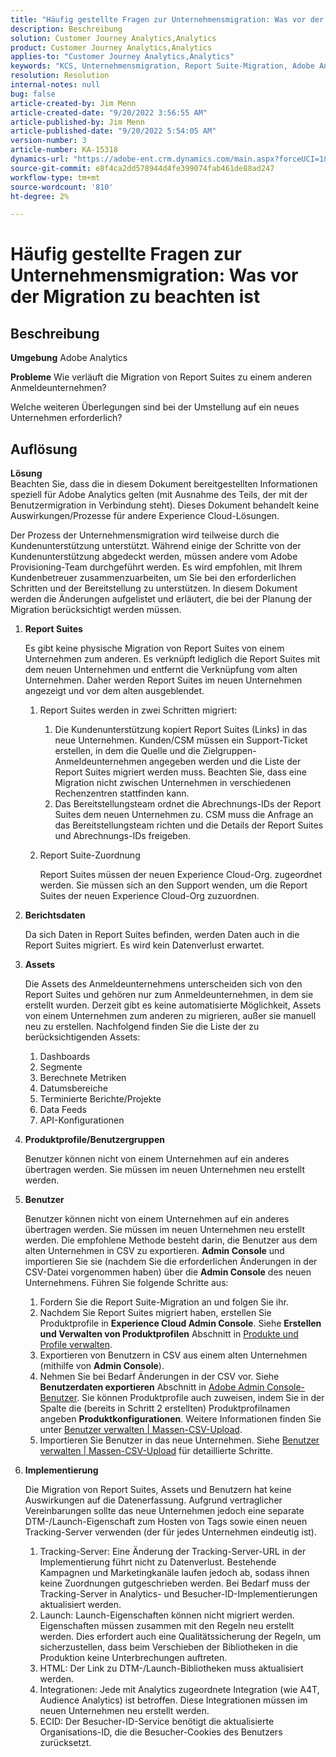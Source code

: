 ```yaml
---
title: "Häufig gestellte Fragen zur Unternehmensmigration: Was vor der Migration zu beachten ist"
description: Beschreibung
solution: Customer Journey Analytics,Analytics
product: Customer Journey Analytics,Analytics
applies-to: "Customer Journey Analytics,Analytics"
keywords: "KCS, Unternehmensmigration, Report Suite-Migration, Adobe Analytics, Admin Console, FAQ, neues Unternehmen, Bereitstellung, CSM, Kundenbetreuer"
resolution: Resolution
internal-notes: null
bug: false
article-created-by: Jim Menn
article-created-date: "9/20/2022 3:56:55 AM"
article-published-by: Jim Menn
article-published-date: "9/20/2022 5:54:05 AM"
version-number: 3
article-number: KA-15318
dynamics-url: "https://adobe-ent.crm.dynamics.com/main.aspx?forceUCI=1&pagetype=entityrecord&etn=knowledgearticle&id=9a7b9741-9838-ed11-9db1-0022480866ad"
source-git-commit: e8f4ca2dd578944d4fe399074fab461de88ad247
workflow-type: tm+mt
source-wordcount: '810'
ht-degree: 2%

---
```


# Häufig gestellte Fragen zur Unternehmensmigration: Was vor der Migration zu beachten ist

## Beschreibung


<b>Umgebung</b>
Adobe Analytics

<b>Probleme</b>
Wie verläuft die Migration von Report Suites zu einem anderen Anmeldeunternehmen?

Welche weiteren Überlegungen sind bei der Umstellung auf ein neues Unternehmen erforderlich?


## Auflösung


<b>Lösung</b>
<br>Beachten Sie, dass die in diesem Dokument bereitgestellten Informationen speziell für Adobe Analytics gelten (mit Ausnahme des Teils, der mit der Benutzermigration in Verbindung steht). Dieses Dokument behandelt keine Auswirkungen/Prozesse für andere Experience Cloud-Lösungen.<br>




Der Prozess der Unternehmensmigration wird teilweise durch die Kundenunterstützung unterstützt. Während einige der Schritte von der Kundenunterstützung abgedeckt werden, müssen andere vom Adobe Provisioning-Team durchgeführt werden. Es wird empfohlen, mit Ihrem Kundenbetreuer zusammenzuarbeiten, um Sie bei den erforderlichen Schritten und der Bereitstellung zu unterstützen. In diesem Dokument werden die Änderungen aufgelistet und erläutert, die bei der Planung der Migration berücksichtigt werden müssen.

1. <b>Report Suites</b>

   Es gibt keine physische Migration von Report Suites von einem Unternehmen zum anderen. Es verknüpft lediglich die Report Suites mit dem neuen Unternehmen und entfernt die Verknüpfung vom alten Unternehmen. Daher werden Report Suites im neuen Unternehmen angezeigt und vor dem alten ausgeblendet.

   1. Report Suites werden in zwei Schritten migriert:
      1. Die Kundenunterstützung kopiert Report Suites (Links) in das neue Unternehmen. Kunden/CSM müssen ein Support-Ticket erstellen, in dem die Quelle und die Zielgruppen-Anmeldeunternehmen angegeben werden und die Liste der Report Suites migriert werden muss. Beachten Sie, dass eine Migration nicht zwischen Unternehmen in verschiedenen Rechenzentren stattfinden kann.
      2. Das Bereitstellungsteam ordnet die Abrechnungs-IDs der Report Suites dem neuen Unternehmen zu. CSM muss die Anfrage an das Bereitstellungsteam richten und die Details der Report Suites und Abrechnungs-IDs freigeben.
   2. Report Suite-Zuordnung

      Report Suites müssen der neuen Experience Cloud-Org. zugeordnet werden. Sie müssen sich an den Support wenden, um die Report Suites der neuen Experience Cloud-Org zuzuordnen.
2. <b>Berichtsdaten</b>

   Da sich Daten in Report Suites befinden, werden Daten auch in die Report Suites migriert. Es wird kein Datenverlust erwartet.
3. <b>Assets</b>

   Die Assets des Anmeldeunternehmens unterscheiden sich von den Report Suites und gehören nur zum Anmeldeunternehmen, in dem sie erstellt wurden. Derzeit gibt es keine automatisierte Möglichkeit, Assets von einem Unternehmen zum anderen zu migrieren, außer sie manuell neu zu erstellen. Nachfolgend finden Sie die Liste der zu berücksichtigenden Assets:

   1. Dashboards
   2. Segmente
   3. Berechnete Metriken
   4. Datumsbereiche
   5. Terminierte Berichte/Projekte
   6. Data Feeds
   7. API-Konfigurationen
4. <b>Produktprofile/Benutzergruppen</b>

   Benutzer können nicht von einem Unternehmen auf ein anderes übertragen werden. Sie müssen im neuen Unternehmen neu erstellt werden.
5. <b>Benutzer</b>

   Benutzer können nicht von einem Unternehmen auf ein anderes übertragen werden. Sie müssen im neuen Unternehmen neu erstellt werden. Die empfohlene Methode besteht darin, die Benutzer aus dem alten Unternehmen in CSV zu exportieren. <b>Admin Console</b> und importieren Sie sie (nachdem Sie die erforderlichen Änderungen in der CSV-Datei vorgenommen haben) über die <b>Admin Console</b> des neuen Unternehmens. Führen Sie folgende Schritte aus:

   1. Fordern Sie die Report Suite-Migration an und folgen Sie ihr.
   2. Nachdem Sie Report Suites migriert haben, erstellen Sie Produktprofile in <b>Experience Cloud Admin Console</b>. Siehe <b>Erstellen und Verwalten von Produktprofilen</b> Abschnitt in [Produkte und Profile verwalten](https://helpx.adobe.com/in/enterprise/using/manage-products-and-profiles.html).
   3. Exportieren von Benutzern in CSV aus einem alten Unternehmen (mithilfe von <b>Admin Console</b>).
   4. Nehmen Sie bei Bedarf Änderungen in der CSV vor. Siehe <b>Benutzerdaten exportieren</b> Abschnitt in [Adobe Admin Console-Benutzer](https://helpx.adobe.com/in/enterprise/using/users.html). Sie können Produktprofile auch zuweisen, indem Sie in der Spalte die (bereits in Schritt 2 erstellten) Produktprofilnamen angeben <b>Produktkonfigurationen</b>. Weitere Informationen finden Sie unter [Benutzer verwalten | Massen-CSV-Upload](https://helpx.adobe.com/in/enterprise/using/bulk-upload-users.html).
   5. Importieren Sie Benutzer in das neue Unternehmen. Siehe [Benutzer verwalten | Massen-CSV-Upload](https://helpx.adobe.com/in/enterprise/using/bulk-upload-users.html) für detaillierte Schritte.
6. <b>Implementierung</b>

   Die Migration von Report Suites, Assets und Benutzern hat keine Auswirkungen auf die Datenerfassung. Aufgrund vertraglicher Vereinbarungen sollte das neue Unternehmen jedoch eine separate DTM-/Launch-Eigenschaft zum Hosten von Tags sowie einen neuen Tracking-Server verwenden (der für jedes Unternehmen eindeutig ist).

   1. Tracking-Server: Eine Änderung der Tracking-Server-URL in der Implementierung führt nicht zu Datenverlust. Bestehende Kampagnen und Marketingkanäle laufen jedoch ab, sodass ihnen keine Zuordnungen gutgeschrieben werden. Bei Bedarf muss der Tracking-Server in Analytics- und Besucher-ID-Implementierungen aktualisiert werden.
   2. Launch: Launch-Eigenschaften können nicht migriert werden. Eigenschaften müssen zusammen mit den Regeln neu erstellt werden. Dies erfordert auch eine Qualitätssicherung der Regeln, um sicherzustellen, dass beim Verschieben der Bibliotheken in die Produktion keine Unterbrechungen auftreten.
   3. HTML: Der Link zu DTM-/Launch-Bibliotheken muss aktualisiert werden.
   4. Integrationen: Jede mit Analytics zugeordnete Integration (wie A4T, Audience Analytics) ist betroffen. Diese Integrationen müssen im neuen Unternehmen neu erstellt werden.
   5. ECID: Der Besucher-ID-Service benötigt die aktualisierte Organisations-ID, die die Besucher-Cookies des Benutzers zurücksetzt.


